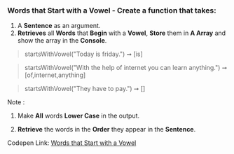 ### Words that Start with a Vowel - Create a function that takes: 

1. A **Sentence** as an argument. 
1. **Retrieves** all **Words** that **Begin** with a **Vowel**, **Store** them in **A Array** and show the array in the **Console**.

> startsWithVowel("Today is friday.") ➞ [is]

> startsWithVowel("With the help of internet you can learn anything.") ➞ [of,internet,anything]

> startsWithVowel("They have to pay.") ➞ []

Note : 
1. Make **All** words **Lower Case** in the output.

1. **Retrieve** the words in the **Order** they appear in the **Sentence**.

Codepen Link: [Words that Start with a Vowel](https://codepen.io/naveencoder/pen/BXjzxm?editors=0012)
